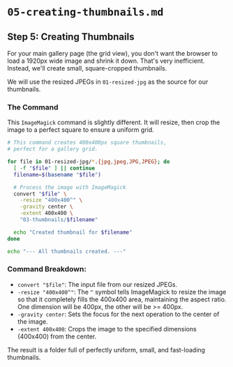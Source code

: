 # `05-creating-thumbnails.md`

## Step 5: Creating Thumbnails

For your main gallery page (the grid view), you don't want the browser to load a 1920px wide image and shrink it down. That's very inefficient. Instead, we'll create small, square-cropped thumbnails.

We will use the resized JPEGs in `01-resized-jpg` as the source for our thumbnails.

### The Command

This `ImageMagick` command is slightly different. It will resize, then crop the image to a perfect square to ensure a uniform grid.

```bash
# This command creates 400x400px square thumbnails,
# perfect for a gallery grid.

for file in 01-resized-jpg/*.{jpg,jpeg,JPG,JPEG}; do
  [ -f "$file" ] || continue
  filename=$(basename "$file")

  # Process the image with ImageMagick
  convert "$file" \
    -resize "400x400^" \
    -gravity center \
    -extent 400x400 \
    "03-thumbnails/$filename"

  echo "Created thumbnail for $filename"
done

echo "--- All thumbnails created. ---"
```

### Command Breakdown:
*   `convert "$file"`: The input file from our resized JPEGs.
*   `-resize "400x400^"`: The `^` symbol tells ImageMagick to resize the image so that it completely fills the 400x400 area, maintaining the aspect ratio. One dimension will be 400px, the other will be >= 400px.
*   `-gravity center`: Sets the focus for the next operation to the center of the image.
*   `-extent 400x400`: Crops the image to the specified dimensions (400x400) from the center.

The result is a folder full of perfectly uniform, small, and fast-loading thumbnails.
